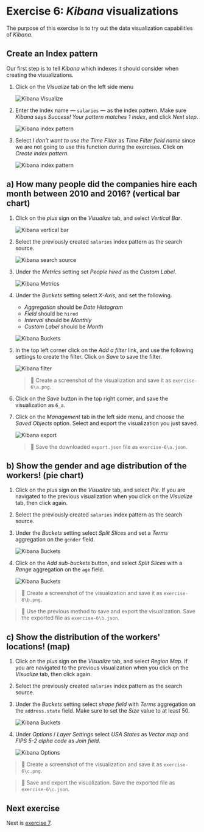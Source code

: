 # Exercise 6: _Kibana_ visualizations

The purpose of this exercise is to try out the data visualization capabilities of _Kibana_.

## Create an Index pattern

Our first step is to tell _Kibana_ which indexes it should consider when creating the visualizations.

1. Click on the _Visualize_ tab on the left side menu

    ![Kibana Visualize](./images/kibana-visualize.png)

1. Enter the index name — `salaries` — as the index pattern. Make sure _Kibana_ says _Success! Your pattern matches 1 index_, and click _Next step_.

    ![Kibana index pattern](./images/kibana-index-pattern-1.png)

1. Select _I don't want to use the Time Filter_ as _Time Filter field name_ since we are not going to use this function during the exercises. Click on _Create index pattern_.

    ![Kibana index pattern](./images/kibana-index-pattern-2.png)

## a) How many people did the companies hire each month between 2010 and 2016? (vertical bar chart)

1. Click on the _plus_ sign on the _Visualize_ tab, and select _Vertical Bar_.

    ![Kibana vertical bar](./images/kibana-vertical-bar.png)

1. Select the previously created `salaries` index pattern as the search source.

    ![Kibana search source](./images/kibana-search-source.png)

1. Under the _Metrics_ setting set _People hired_ as the _Custom Label_.

    ![Kibana Metrics](./images/kibana-a-metrics.png)

1. Under the _Buckets_ setting select _X-Axis_, and set the following.

    * _Aggregation_ should be _Date Histogram_
    * _Field_ should be `hired`
    * _Interval_ should be _Monthly_
    * _Custom Label_ should be _Month_

    ![Kibana Buckets](./images/kibana-a-buckets.png)

1. In the top left corner click on the _Add a filter_ link, and use the following settings to create the filter. Click on _Save_ to save the filter.

    ![Kibana filter](./images/kibana-a-filter.png)

    > :memo: Create a screenshot of the visualization and save it as `exercise-6\a.png`.

1. Click on the _Save_ button in the top right corner, and save the visualization as `6_a`.

1. Click on the _Management_ tab in the left side menu, and choose the _Saved Objects_ option. Select and export the visualization you just saved.

    ![Kibana export](./images/kibana-export.png)

    > :memo: Save the downloaded `export.json` file as `exercise-6\a.json`.

## b) Show the gender and age distribution of the workers! (pie chart)

1. Click on the _plus_ sign on the _Visualize_ tab, and select _Pie_. If you are navigated to the previous visualization when you click on the _Visualize_ tab, then click again.

1. Select the previously created `salaries` index pattern as the search source.

1. Under the _Buckets_ setting select _Split Slices_ and set a _Terms_ aggregation on the `gender` field.

    ![Kibana Buckets](./images/kibana-b-buckets-1.png)

1. Click on the _Add sub-buckets_ button, and select _Split Slices_ with a _Range_ aggregation on the `age` field.

    ![Kibana Buckets](./images/kibana-b-buckets-2.png)

> :memo: Create a screenshot of the visualization and save it as `exercise-6\b.png`.

> :memo: Use the previous method to save and export the visualization. Save the exported file as `exercise-6\b.json`.

## c) Show the distribution of the workers' locations! (map)

1. Click on the _plus_ sign on the _Visualize_ tab, and select _Region Map_. If you are navigated to the previous visualization when you click on the _Visualize_ tab, then click again.

1. Select the previously created `salaries` index pattern as the search source.

1. Under the _Buckets_ setting select _shape field_ with _Terms_ aggregation on the `address.state` field. Make sure to set the _Size_ value to at least 50.

    ![Kibana Buckets](./images/kibana-c-buckets.png)

1. Under _Options_ / _Layer Settings_ select _USA States_ as _Vector map_ and _FIPS 5-2 alpha code_ as _Join field_.

    ![Kibana Options](./images/kibana-c-options.png)

> :memo: Create a screenshot of the visualization and save it as `exercise-6\c.png`.

> :memo: Save and export the visualization. Save the exported file as `exercise-6\c.json`.

## Next exercise

Next is [exercise 7](exercise7.md).